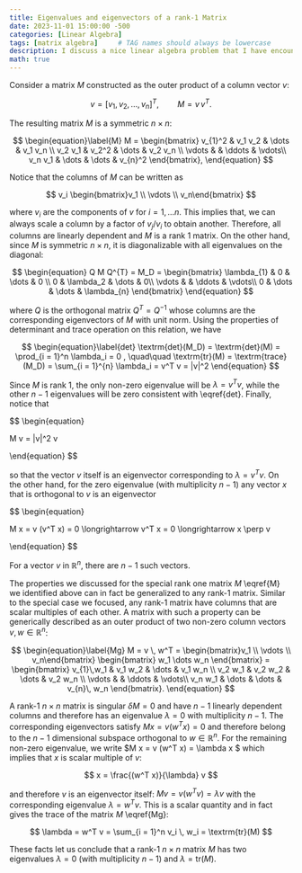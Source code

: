 ```yaml
---
title: Eigenvalues and eigenvectors of a rank-1 Matrix
date: 2023-11-01 15:00:00 -500
categories: [Linear Algebra]
tags: [matrix algebra]     # TAG names should always be lowercase
description: I discuss a nice linear algebra problem that I have encountered recently.   
math: true
---
```


Consider a matrix $M$ constructed as the outer product of a column vector $v$: 

$$
\begin{equation}
v = [v_1, v_2, \dots, v_n]^T, \quad\quad M = v\, v^T.
\end{equation}
$$ 

The resulting matrix $M$ is a symmetric $n \times n$:  

$$
\begin{equation}\label{M}
    M = \begin{bmatrix} 
    v_{1}^2 & v_1 v_2 & \dots  & v_1 v_n \\
    v_2 v_1 & v_2^2 & \dots & v_2 v_n \\
    \vdots & & \ddots & \vdots\\
    v_n v_1 & \dots  & \dots & v_{n}^2 
    \end{bmatrix},
\end{equation} 
$$

Notice that the columns of $M$ can be written as 

$$
v_i \begin{bmatrix}v_1 \\  \vdots \\ v_n\end{bmatrix}
$$

where $v_i$ are the components of $v$ for $i = 1,\dots n$. This implies that, we can always scale a column by a factor of $v_j / v_i$ to obtain another. Therefore, all columns are linearly dependent and $M$ is a rank 1 matrix. On the other hand, since $M$ is symmetric $n\times n$, it is diagonalizable with all eigenvalues on the diagonal: 

$$
\begin{equation}
Q M Q^{T} = M_D = \begin{bmatrix} 
    \lambda_{1} & 0 &  \dots  & 0 \\
    0 & \lambda_2 & \dots & 0\\
    \vdots & & \ddots & \vdots\\
    0 & \dots  & \dots & \lambda_{n} 
    \end{bmatrix}
\end{equation}
$$

where $Q$ is the orthogonal matrix $Q^T = Q^{-1}$ whose columns are the corresponding eigenvectors of $M$ with unit norm. Using the properties of determinant and trace operation on this relation, we have

$$
\begin{equation}\label{det}
\textrm{det}(M_D) = \textrm{det}(M) = \prod_{i = 1}^n \lambda_i = 0 , \quad\quad \textrm{tr}(M) = \textrm{trace}(M_D) = \sum_{i = 1}^{n} \lambda_i  = v^T v = |v|^2
\end{equation}
$$

Since $M$ is rank 1, the only non-zero eigenvalue will be $\lambda = v^T v$, while the other $n-1$ eigenvalues will be zero consistent with \eqref{det}. Finally, notice that 

$$
\begin{equation}

M v = |v|^2 v

\end{equation}
$$

so that the vector $v$ itself is an eigenvector corresponding to $\lambda = v^T v$. On the other hand, for the zero eigenvalue (with multiplicity $n -1$) any vector $x$ that is orthogonal to $v$ is an eigenvector

$$
\begin{equation}

M x = v (v^T x) = 0 \longrightarrow v^T x = 0 \longrightarrow x \perp v

\end{equation}
$$ 

For a vector $v$ in $\mathbb{R}^n$, there are $n-1$ such vectors. 

The properties we discussed for the special rank one matrix $M$ \eqref{M} we identified above can in fact be generalized to any rank-1 matrix. Similar to the special case we focused, any rank-1 matrix have columns that are scalar multiples of each other. A matrix with such a property can be generically described as an outer product of two non-zero column vectors $v, w \in \mathbb{R}^n$: 

$$
\begin{equation}\label{Mg}
    M = v \, w^T = \begin{bmatrix}v_1 \\  \vdots \\ v_n\end{bmatrix} \begin{bmatrix} w_1  \dots  w_n \end{bmatrix}  = \begin{bmatrix} 
    v_{1}\,w_1 & v_1 w_2 & \dots  & v_1 w_n \\
    v_2 w_1 & v_2 w_2 & \dots & v_2 w_n \\
    \vdots & & \ddots & \vdots\\
    v_n w_1 & \dots  & \dots & v_{n}\, w_n 
    \end{bmatrix}. 
\end{equation} 
$$

A rank-1 $n \times n$ matrix is singular $\delta M = 0$ and have $n-1$ linearly dependent columns and therefore has an eigenvalue $\lambda = 0$ with multiplicity $n-1$. The corresponding eigenvectors satisfy $M x = v (w^T x) = 0$ and therefore belong to the $n-1$ dimensional subspace orthogonal to $w \in \mathbb{R}^n$. For the remaining non-zero eigenvalue, we write $M x  = v (w^T x) = \lambda x $ which implies that $x$ is scalar multiple of $v$: 

$$
x = \frac{(w^T x)}{\lambda} v
$$

and therefore $v$ is an eigenvector itself: $M v = v (w^T v) = \lambda v$ with the corresponding eigenvalue $\lambda = w^T v$. This is a scalar quantity and in fact gives the trace of the matrix $M$ \eqref{Mg}: 

$$
\lambda = w^T v = \sum_{i = 1}^n v_i \, w_i  = \textrm{tr}(M)
$$

These facts let us conclude that a rank-1 $n \times n$ matrix $M$ has two eigenvalues $\lambda = 0$ (with multiplicity $n-1$) and $\lambda = \textrm{tr}(M)$. 
